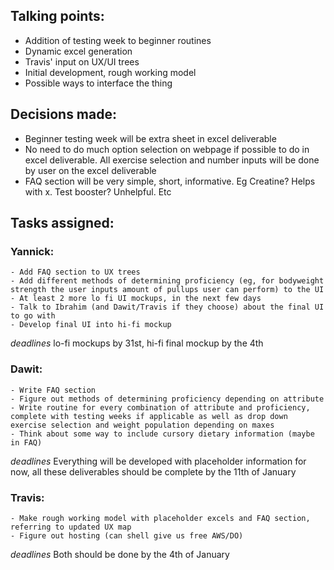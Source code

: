 ﻿## Talking points: 

  - Addition of testing week to beginner routines
  - Dynamic excel generation
  - Travis' input on UX/UI trees
  - Initial development, rough working model
  - Possible ways to interface the thing
  
## Decisions made:

  - Beginner testing week will be extra sheet in excel deliverable
  - No need to do much option selection on webpage if possible to do in excel deliverable. All exercise selection and number inputs will be done by user on the excel deliverable
  - FAQ section will be very simple, short, informative. Eg Creatine? Helps with x. Test booster? Unhelpful. Etc

  
## Tasks assigned:

  ### Yannick:
  
    - Add FAQ section to UX trees
    - Add different methods of determining proficiency (eg, for bodyweight strength the user inputs amount of pullups user can perform) to the UI
    - At least 2 more lo fi UI mockups, in the next few days
    - Talk to Ibrahim (and Dawit/Travis if they choose) about the final UI to go with
    - Develop final UI into hi-fi mockup

*deadlines* lo-fi mockups by 31st, hi-fi final mockup by the 4th 

  ### Dawit:
  
    - Write FAQ section
    - Figure out methods of determining proficiency depending on attribute
    - Write routine for every combination of attribute and proficiency, complete with testing weeks if applicable as well as drop down exercise selection and weight population depending on maxes
    - Think about some way to include cursory dietary information (maybe in FAQ)

*deadlines* Everything will be developed with placeholder information for now, all these deliverables should be complete by the 11th of January

  ### Travis:
  
    - Make rough working model with placeholder excels and FAQ section, referring to updated UX map
    - Figure out hosting (can shell give us free AWS/DO)

*deadlines* Both should be done by the 4th of January
